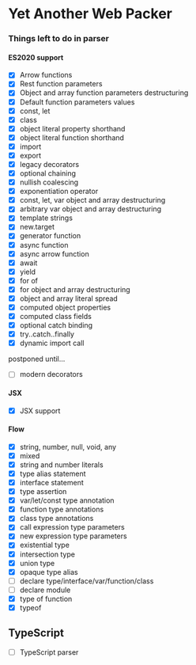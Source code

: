 # Yet Another Web Packer

### Things left to do in parser

#### ES2020 support
- [x] Arrow functions
- [x] Rest function parameters
- [x] Object and array function parameters destructuring
- [x] Default function parameters values
- [x] const, let
- [x] class
- [x] object literal property shorthand
- [x] object literal function shorthand
- [x] import
- [x] export
- [x] legacy decorators
- [x] optional chaining
- [x] nullish coalescing
- [x] exponentiation operator
- [x] const, let, var object and array destructuring
- [x] arbitrary var object and array destructuring
- [x] template strings
- [x] new.target
- [x] generator function
- [x] async function
- [x] async arrow function
- [x] await
- [x] yield
- [x] for of
- [x] for object and array destructuring
- [x] object and array literal spread
- [x] computed object properties
- [x] computed class fields
- [x] optional catch binding
- [x] try..catch..finally
- [x] dynamic import call

postponed until...
- [ ] modern decorators

#### JSX
- [x] JSX support

#### Flow
- [x] string, number, null, void, any
- [x] mixed
- [x] string and number literals
- [x] type alias statement
- [x] interface statement
- [x] type assertion
- [x] var/let/const type annotation
- [x] function type annotations
- [x] class type annotations
- [x] call expression type parameters
- [x] new expression type parameters
- [x] existential type
- [x] intersection type
- [x] union type
- [x] opaque type alias
- [ ] declare type/interface/var/function/class
- [ ] declare module
- [x] type of function
- [x] typeof

## TypeScript
- [ ] TypeScript parser